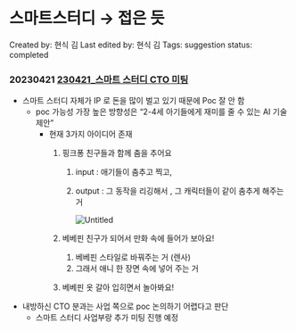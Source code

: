 # 스마트스터디 → 접은 듯

Created by: 현식 김
Last edited by: 현식 김
Tags: suggestion
status: completed

### 20230421 [230421_스마트 스터디 CTO 미팅](https://www.notion.so/230421_-CTO-6782e1f65dfa42aab2d114449678b5a5?pvs=21)

- 스마트 스터디 자체가 IP 로 돈을 많이 벌고 있기 때문에 Poc 잘 안 함
    - poc 가능성 가장 높은 방향성은 “2-4세 아기들에게 재미를 줄 수 있는 AI 기술 제안”
        - 현재 3가지 아이디어 존재
            1. 핑크퐁 친구들과 함께 춤을 추어요
                1. input : 애기들이 춤추고 찍고, 
                2. output : 그 동작을 리깅해서 , 그 캐릭터들이 같이 춤추게 해주는 거 
                    
                    ![Untitled](%E1%84%89%E1%85%B3%E1%84%86%E1%85%A1%E1%84%90%E1%85%B3%E1%84%89%E1%85%B3%E1%84%90%E1%85%A5%E1%84%83%E1%85%B5%20%E2%86%92%20%E1%84%8C%E1%85%A5%E1%86%B8%E1%84%8B%E1%85%B3%E1%86%AB%20%E1%84%83%E1%85%B3%E1%86%BA%206d47f97f0ef64cabb3d136734e659549/Untitled.png)
                    
            2. 베베핀 친구가 되어서 만화 속에 들어가 보아요!
                1. 베베핀 스타일로 바꿔주는 거 (렌사)
                2. 그래서 애니 한 장면 속에 넣어 주는 거
            3. 베베핀 옷 갈아 입히면서 놀아봐요!
- 내방하신 CTO 분과는 사업 쪽으로 poc 논의하기 어렵다고 판단
    - 스마트 스터디 사업부랑 추가 미팅 진행 예정